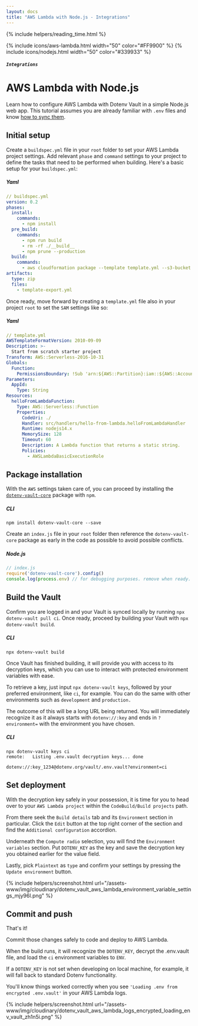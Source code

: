 ```yaml
---
layout: docs
title: "AWS Lambda with Node.js - Integrations"
---
```


{% include helpers/reading_time.html %}

{% include icons/aws-lambda.html width="50" color="#FF9900" %}
{% include icons/nodejs.html width="50" color="#339933" %}

##### `Integrations`

# __AWS Lambda with Node.js__

Learn how to configure AWS Lambda with Dotenv Vault in a simple Node.js web app. This tutorial assumes you are already familiar with `.env` files and know [how to sync them](/docs/tutorials/sync).

## Initial setup
Create a `buildspec.yml` file in your `root` folder to set your AWS Lambda project settings. Add relevant `phase` and `command` settings to your project to define the tasks that need to be performed when building. Here's a basic setup for your `buildspec.yml`:

##### Yaml

```yml
// buildspec.yml
version: 0.2
phases:
  install:
    commands:
      - npm install
  pre_build:
    commands:
      - npm run build
      - rm -rf ./__build__
      - npm prune --production
  build:
    commands:
      - aws cloudformation package --template template.yml --s3-bucket $S3_BUCKET --output-template template-export.yml
artifacts:
  type: zip
  files:
    - template-export.yml
```

Once ready, move forward by creating a `template.yml` file also in your project `root` to set the `SAM` settings like so:

##### Yaml

```yml
// template.yml
AWSTemplateFormatVersion: 2010-09-09
Description: >-
  Start from scratch starter project
Transform: AWS::Serverless-2016-10-31
Globals:
  Function:
    PermissionsBoundary: !Sub 'arn:${AWS::Partition}:iam::${AWS::AccountId}:policy/${AppId}-${AWS::Region}-PermissionsBoundary'
Parameters:
  AppId:
    Type: String
Resources:
  helloFromLambdaFunction:
    Type: AWS::Serverless::Function
    Properties:
      CodeUri: ./
      Handler: src/handlers/hello-from-lambda.helloFromLambdaHandler
      Runtime: nodejs14.x
      MemorySize: 128
      Timeout: 60
      Description: A Lambda function that returns a static string.
      Policies:
        - AWSLambdaBasicExecutionRole
```

## Package installation
With the `AWS` settings taken care of, you can proceed by installing the [`dotenv-vault-core`](https://github.com/dotenv-org/dotenv-vault-core) package with `npm`.


##### CLI
```shell
npm install dotenv-vault-core --save
```

Create an `index.js` file in your `root` folder then reference the `dotenv-vault-core` package as early in the code as possible to avoid possible conflicts.

##### Node.js

```js
// index.js
require('dotenv-vault-core').config()
console.log(process.env) // for debugging purposes. remove when ready.
```

## Build the Vault
Confirm you are logged in and your Vault is synced locally by running `npx dotenv-vault pull ci`. Once ready, proceed by building your Vault with `npx dotenv-vault build`.

##### CLI

```shell
npx dotenv-vault build
```

Once Vault has finished building, it will provide you with access to its decryption keys, which you can use to interact with protected environment variables with ease.

To retrieve a key, just input `npx dotenv-vault keys`, followed by your preferred environment, like `ci`, for example. You can do the same with other environments such as `development` and `production.`

The outcome of this will be a long URL being returned. You will immediately recognize it as it always starts with `dotenv://:key` and ends in `?environment=` with the environment you have chosen.

##### CLI

```shell
npx dotenv-vault keys ci
remote:   Listing .env.vault decryption keys... done

dotenv://:key_1234@dotenv.org/vault/.env.vault?environment=ci
```

## Set deployment
With the decryption key safely in your possession, it is time for you to head over to your `AWS Lambda project` within the `CodeBuild/Build projects` path.

From there seek the `Build details` tab and its `Environment` section in particular. Click the `Edit` button at the top right corner of the section and find the `Additional configuration` accordion.

Underneath the `Compute radio` selection, you will find the `Environment variables` section. Put `DOTENV_KEY` as the key and save the decryption key you obtained earlier for the value field.

Lastly, pick `Plaintext` as `type` and confirm your settings by pressing the `Update environment` button.

{% include helpers/screenshot.html url="/assets-www/img/cloudinary/dotenv_vault_aws_lambda_environment_variable_settings_mjy96l.png" %}

## Commit and push

That's it!

Commit those changes safely to code and deploy to AWS Lambda.

When the build runs, it will recognize the `DOTENV_KEY`, decrypt the .env.vault file, and load the `ci` environment variables to `ENV`.

If a `DOTENV_KEY` is not set when developing on local machine, for example, it will fall back to standard Dotenv functionality.

You'll know things worked correctly when you see `'Loading .env from encrypted .env.vault'` in your AWS Lambda logs.

{% include helpers/screenshot.html url="/assets-www/img/cloudinary/dotenv_vault_aws_lambda_logs_encrypted_loading_env_vault_zh1n5i.png" %}
